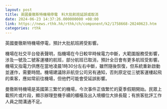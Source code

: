 ```yaml
---
layout: post
title: 英國曼徹斯特機場停電　料大批航班延誤或取消
date: 2024-06-23 14:37:26.000000000 +08:00
link: https://news.rthk.hk/rthk/ch/component/k2/1758668-20240623.htm
categories: rthk
---
```


英國曼徹斯特機場停電，預計大批航班將受影響。

機場在社交平台發表聲明，指機場在今日較早時候電力中斷，大範圍服務受影響，涉及一號及二號客運樓的航班，部分航班已取消，預計全日會有更多航班受影響。機場又指電力供應在當地凌晨1時30分左右中斷，雖然隨後恢復，但系統重新啟動並運作，需要時間。機場建議除非航空公司另有通知，否則原定從三號客運樓起飛的乘客，應如常前往機場，但他們可能會受延誤影響。

曼徹斯特機場是英國第三繁忙的機場，今次事件正值繁忙的夏季假期開始。民眾上載照片或片段，顯示辦理登機手續的櫃檯及出入境櫃位大排長龍；有旅客批評工作人員之間溝通不足。

